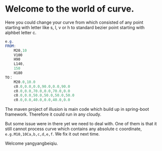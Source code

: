 # Welcome to the world of curve.
Here you could change your curve from which consisted of any point starting with letter like s, l, v or h to standard bezier point starting with alphbet letter c.

```java
e.g.
FROM:
	M20,10
	V100
	H90
	L140,
	150
	H180
TO：
	M20.0,10.0
	c0.0,0.0,0.0,90.0,0.0,90.0
	c0.0,0.0,70.0,0.0,70.0,0.0
	c0.0,0.0,50.0,50.0,50.0,50.0
	c0.0,0.0,40.0,0.0,40.0,0.0
```



The maven project of illusion is main code which build up in spring-boot framework. Therefore it could run in any cloudy. 



But some issue were in there yet we need to deal with. One of them is that it still cannot process curve which contains any absolute c coordinate, ``e.g.M10,10Ca,b,c,d,e,f``. We fix it out next time.

Welcome yangyangbeiqiu.


